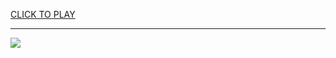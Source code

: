 
<a href="https://premium76.site?title=unblocked_games_cool_games&ref=13M">CLICK TO PLAY</a></h3>
<hr>

<a href="https://premium76.site?title=unblocked_games_cool_games&ref=13M"><img src="https://clearcache.store/games.png"></a>


